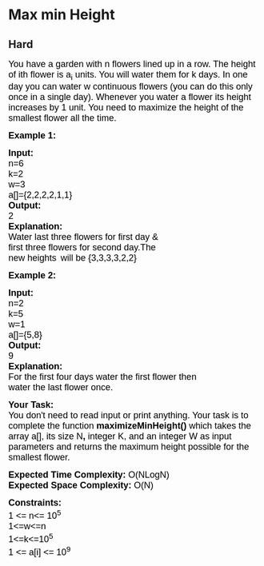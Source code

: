 # Max min Height
## Hard
<div class="problems_problem_content__Xm_eO"><p><span style="font-size:13.5pt"><span style="font-family:Arial"><span style="color: rgb(0, 0, 0); --darkreader-inline-color: #ffffff;" data-darkreader-inline-color="">You have a garden with n flowers lined up in a row. The height of ith flower is a</span></span></span><span style="font-size:13.5pt"><span style="font-family:Arial"><span style="color: rgb(0, 0, 0); --darkreader-inline-color: #ffffff;" data-darkreader-inline-color=""><sub>i</sub></span></span></span><span style="font-size:13.5pt"><span style="font-family:Arial"><span style="color: rgb(0, 0, 0); --darkreader-inline-color: #ffffff;" data-darkreader-inline-color=""> units. You will water them for k days. In one day you can water w continuous flowers (you can do this only once in a single day). Whenever you water a flower its height increases by 1 unit. You need to maximize the height of the smallest flower all the time.</span></span></span></p>

<p><span style="font-size:13.5pt"><span style="font-family:Arial"><span style="color: rgb(0, 0, 0); --darkreader-inline-color: #ffffff;" data-darkreader-inline-color=""><strong>Example 1:</strong></span></span></span></p>

<pre><span style="font-size:13.5pt"><span style="font-family:Arial"><span style="color: rgb(0, 0, 0); --darkreader-inline-color: #ffffff;" data-darkreader-inline-color=""><strong>Input:</strong></span></span></span>
<span style="font-size:13.5pt"><span style="font-family:Arial"><span style="color: rgb(0, 0, 0); --darkreader-inline-color: #ffffff;" data-darkreader-inline-color="">n=6</span></span></span>
<span style="font-size:13.5pt"><span style="font-family:Arial"><span style="color: rgb(0, 0, 0); --darkreader-inline-color: #ffffff;" data-darkreader-inline-color="">k=2</span></span></span>
<span style="font-size:13.5pt"><span style="font-family:Arial"><span style="color: rgb(0, 0, 0); --darkreader-inline-color: #ffffff;" data-darkreader-inline-color="">w=3</span></span></span>
<span style="font-size:13.5pt"><span style="font-family:Arial"><span style="color: rgb(0, 0, 0); --darkreader-inline-color: #ffffff;" data-darkreader-inline-color="">a[]={2,2,2,2,1,1}</span></span></span>
<span style="font-size:13.5pt"><span style="font-family:Arial"><span style="color: rgb(0, 0, 0); --darkreader-inline-color: #ffffff;" data-darkreader-inline-color=""><strong>Output:</strong></span></span></span>
<span style="font-size:13.5pt"><span style="font-family:Arial"><span style="color: rgb(0, 0, 0); --darkreader-inline-color: #ffffff;" data-darkreader-inline-color="">2</span></span></span>
<span style="font-size:13.5pt"><span style="font-family:Arial"><span style="color: rgb(0, 0, 0); --darkreader-inline-color: #ffffff;" data-darkreader-inline-color=""><strong>Explanation:</strong></span></span></span>
<span style="color: rgb(0, 0, 0); font-family: Arial; font-size: 13.5pt; --darkreader-inline-color: #ffffff;" data-darkreader-inline-color="">Water last three flowers for first day &amp; 
first three flowers for second day.The 
new heights</span> <span style="font-size:13.5pt"><span style="font-family:Arial"><span style="color: rgb(0, 0, 0); --darkreader-inline-color: #ffffff;" data-darkreader-inline-color="">will be {3,3,3,3,2,2}</span></span></span></pre>

<p><span style="font-size:13.5pt"><span style="font-family:Arial"><span style="color: rgb(0, 0, 0); --darkreader-inline-color: #ffffff;" data-darkreader-inline-color=""><strong>Example 2:</strong></span></span></span></p>

<pre><span style="font-size:13.5pt"><span style="font-family:Arial"><span style="color: rgb(0, 0, 0); --darkreader-inline-color: #ffffff;" data-darkreader-inline-color=""><strong>Input:</strong></span></span></span>
<span style="font-size:13.5pt"><span style="font-family:Arial"><span style="color: rgb(0, 0, 0); --darkreader-inline-color: #ffffff;" data-darkreader-inline-color="">n=2</span></span></span>
<span style="font-size:13.5pt"><span style="font-family:Arial"><span style="color: rgb(0, 0, 0); --darkreader-inline-color: #ffffff;" data-darkreader-inline-color="">k=5</span></span></span>
<span style="font-size:13.5pt"><span style="font-family:Arial"><span style="color: rgb(0, 0, 0); --darkreader-inline-color: #ffffff;" data-darkreader-inline-color="">w=1</span></span></span>
<span style="font-size:13.5pt"><span style="font-family:Arial"><span style="color: rgb(0, 0, 0); --darkreader-inline-color: #ffffff;" data-darkreader-inline-color="">a[]={5,8}</span></span></span>
<span style="font-size:13.5pt"><span style="font-family:Arial"><span style="color: rgb(0, 0, 0); --darkreader-inline-color: #ffffff;" data-darkreader-inline-color=""><strong>Output:</strong></span></span></span>
<span style="font-size:13.5pt"><span style="font-family:Arial"><span style="color: rgb(0, 0, 0); --darkreader-inline-color: #ffffff;" data-darkreader-inline-color="">9</span></span></span>
<span style="font-size:13.5pt"><span style="font-family:Arial"><span style="color: rgb(0, 0, 0); --darkreader-inline-color: #ffffff;" data-darkreader-inline-color=""><strong>Explanation:</strong></span></span></span>
<span style="font-size:13.5pt"><span style="font-family:Arial"><span style="color: rgb(0, 0, 0); --darkreader-inline-color: #ffffff;" data-darkreader-inline-color="">For the first four days water the first flower then</span></span></span>
<span style="font-size:13.5pt"><span style="font-family:Arial"><span style="color: rgb(0, 0, 0); --darkreader-inline-color: #ffffff;" data-darkreader-inline-color="">water the last flower once.</span></span></span></pre>

<p><span style="font-size:13.5pt"><span style="font-family:Arial"><span style="color: rgb(0, 0, 0); --darkreader-inline-color: #ffffff;" data-darkreader-inline-color=""><strong>Your Task:&nbsp;</strong></span></span></span><br>
<span style="font-size:13.5pt"><span style="font-family:Arial"><span style="color: rgb(0, 0, 0); --darkreader-inline-color: #ffffff;" data-darkreader-inline-color="">You don't need to read input or print anything. Your task is to complete the function </span></span></span><span style="font-size:13.5pt"><span style="font-family:Arial"><span style="color: rgb(0, 0, 0); --darkreader-inline-color: #ffffff;" data-darkreader-inline-color=""><strong>maximizeMinHeight()</strong></span></span></span><span style="font-size:13.5pt"><span style="font-family:Arial"><span style="color: rgb(0, 0, 0); --darkreader-inline-color: #ffffff;" data-darkreader-inline-color=""> which takes the array a[], its size N</span></span></span><span style="font-size:13.5pt"><span style="font-family:Arial"><span style="color: rgb(0, 0, 0); --darkreader-inline-color: #ffffff;" data-darkreader-inline-color=""><strong>, </strong></span></span></span><span style="font-size:13.5pt"><span style="font-family:Arial"><span style="color: rgb(0, 0, 0); --darkreader-inline-color: #ffffff;" data-darkreader-inline-color="">integer K, and an integer W</span></span></span><span style="font-size:13.5pt"><span style="font-family:Arial"><span style="color: rgb(0, 0, 0); --darkreader-inline-color: #ffffff;" data-darkreader-inline-color=""><strong> </strong></span></span></span><span style="font-size:13.5pt"><span style="font-family:Arial"><span style="color: rgb(0, 0, 0); --darkreader-inline-color: #ffffff;" data-darkreader-inline-color="">as input parameters and returns the maximum height possible for the smallest flower.</span></span></span></p>

<p><span style="font-size:13.5pt"><span style="font-family:Arial"><span style="color: rgb(0, 0, 0); --darkreader-inline-color: #ffffff;" data-darkreader-inline-color=""><strong>Expected Time Complexity:</strong></span></span></span><span style="font-size:13.5pt"><span style="font-family:Arial"><span style="color: rgb(0, 0, 0); --darkreader-inline-color: #ffffff;" data-darkreader-inline-color=""> O(NLogN)</span></span></span><br>
<span style="font-size:13.5pt"><span style="font-family:Arial"><span style="color: rgb(0, 0, 0); --darkreader-inline-color: #ffffff;" data-darkreader-inline-color=""><strong>Expected Space Complexity:</strong></span></span></span><span style="font-size:13.5pt"><span style="font-family:Arial"><span style="color: rgb(0, 0, 0); --darkreader-inline-color: #ffffff;" data-darkreader-inline-color=""> O(N)</span></span></span></p>

<p><span style="font-size:13.5pt"><span style="font-family:Arial"><span style="color: rgb(0, 0, 0); --darkreader-inline-color: #ffffff;" data-darkreader-inline-color=""><strong>Constraints:</strong></span></span></span><br>
<span style="font-size:18px"><span style="font-family:Arial"><span style="color: rgb(0, 0, 0); --darkreader-inline-color: #ffffff;" data-darkreader-inline-color="">1 &lt;= n&lt;= 10<sup>5</sup></span></span></span><br>
<span style="font-size:18px"><span style="font-family:Arial"><span style="color: rgb(0, 0, 0); --darkreader-inline-color: #ffffff;" data-darkreader-inline-color="">1&lt;=w&lt;=n</span></span></span><br>
<span style="font-size:18px"><span style="font-family:Arial"><span style="color: rgb(0, 0, 0); --darkreader-inline-color: #ffffff;" data-darkreader-inline-color="">1&lt;=k&lt;=10<sup>5</sup></span></span></span><br>
<span style="font-size:18px"><span style="font-family:Arial"><span style="color: rgb(0, 0, 0); --darkreader-inline-color: #ffffff;" data-darkreader-inline-color="">1 &lt;= a[i] &lt;= 10<sup>9</sup></span></span></span></p>

<p>&nbsp;</p>
</div>